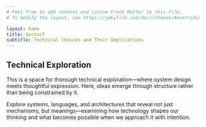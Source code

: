 ```yaml
---
# Feel free to add content and custom Front Matter to this file.
# To modify the layout, see https://jekyllrb.com/docs/themes/#overriding-theme-defaults

layout: home
title: Sector7
subtitle: Technical Choices and Their Implications
---
```


## Technical Exploration

This is a space for thorough technical exploration—where system design meets thoughtful expression. Here, ideas emerge through structure rather than being constrained by it.

Explore systems, languages, and architectures that reveal not just mechanisms, but meanings—examining how technology shapes our thinking and what becomes possible when we approach it with intention.
